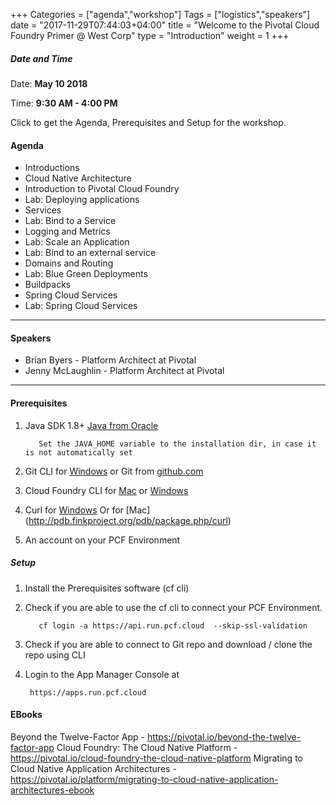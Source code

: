 +++
Categories = ["agenda","workshop"]
Tags = ["logistics","speakers"]
date = "2017-11-29T07:44:03+04:00"
title = "Welcome to the Pivotal Cloud Foundry Primer @ West Corp"
type = "Introduction"
weight = 1
+++

##### Date and Time
Date: **May 10 2018**

Time: **9:30 AM - 4:00 PM**

Click to get the Agenda, Prerequisites and Setup for the workshop.

<!--more-->


#### Agenda
* Introductions
* Cloud Native Architecture
* Introduction to Pivotal Cloud Foundry
* Lab: Deploying applications
* Services
* Lab: Bind to a Service
* Logging and Metrics
* Lab: Scale an Application
* Lab: Bind to an external service
* Domains and Routing
* Lab: Blue Green Deployments
* Buildpacks
* Spring Cloud Services
* Lab: Spring Cloud Services

---

#### Speakers
+ Brian Byers - Platform Architect at Pivotal
+ Jenny McLaughlin - Platform Architect at Pivotal


---

#### Prerequisites
1. Java SDK 1.8+ [Java from Oracle](http://www.oracle.com/technetwork/java/javase/downloads/index.html)

          Set the JAVA_HOME variable to the installation dir, in case it is not automatically set

2. Git CLI for [Windows](https://github.com/git-for-windows/git/releases/download/v2.15.1.windows.1/Git-2.15.1-64-bit.exe)
   or Git from [github.com](https://desktop.github.com)

3. Cloud Foundry CLI for [Mac](https://github.com/cloudfoundry/cli/releases) or [Windows](http://docs.cloudfoundry.org/devguide/installcf/install-go-cli.html#windows)

4. Curl for [Windows](http://winampplugins.co.uk/curl/)
   Or for [Mac] (http://pdb.finkproject.org/pdb/package.php/curl)

5. An account on your PCF Environment

##### Setup

1. Install the Prerequisites software (cf cli)

2. Check if you are able to use the cf cli to connect your PCF  Environment.

          cf login -a https://api.run.pcf.cloud  --skip-ssl-validation

3. Check if you are able to connect to Git repo and download / clone the repo using CLI
4. Login to the App Manager Console at

        https://apps.run.pcf.cloud



#### EBooks
Beyond the Twelve-Factor App - https://pivotal.io/beyond-the-twelve-factor-app
Cloud Foundry: The Cloud Native Platform - https://pivotal.io/cloud-foundry-the-cloud-native-platform
Migrating to Cloud Native Application Architectures - https://pivotal.io/platform/migrating-to-cloud-native-application-architectures-ebook
